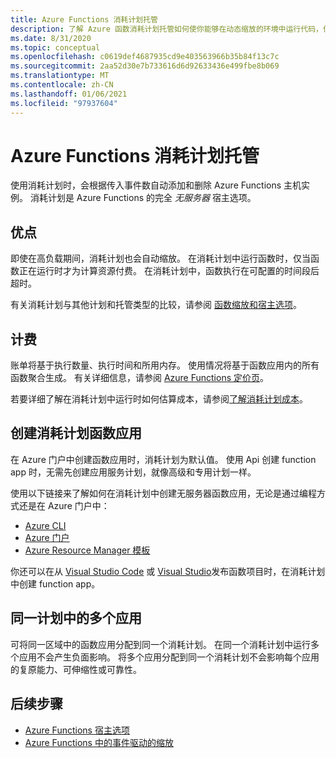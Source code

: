 ```yaml
---
title: Azure Functions 消耗计划托管
description: 了解 Azure 函数消耗计划托管如何使你能够在动态缩放的环境中运行代码，但只需为执行期间使用的资源付费。
ms.date: 8/31/2020
ms.topic: conceptual
ms.openlocfilehash: c0619def4687935cd9e403563966b35b84f13c7c
ms.sourcegitcommit: 2aa52d30e7b733616d6d92633436e499fbe8b069
ms.translationtype: MT
ms.contentlocale: zh-CN
ms.lasthandoff: 01/06/2021
ms.locfileid: "97937604"
---
```

# <a name="azure-functions-consumption-plan-hosting"></a>Azure Functions 消耗计划托管

使用消耗计划时，会根据传入事件数自动添加和删除 Azure Functions 主机实例。 消耗计划是 Azure Functions 的完全 <em>无服务器</em> 宿主选项。

## <a name="benefits"></a>优点

即使在高负载期间，消耗计划也会自动缩放。 在消耗计划中运行函数时，仅当函数正在运行时才为计算资源付费。 在消耗计划中，函数执行在可配置的时间段后超时。

有关消耗计划与其他计划和托管类型的比较，请参阅 [函数缩放和宿主选项](functions-scale.md)。

## <a name="billing"></a>计费

账单将基于执行数量、执行时间和所用内存。 使用情况将基于函数应用内的所有函数聚合生成。 有关详细信息，请参阅 [Azure Functions 定价页](https://azure.microsoft.com/pricing/details/functions/)。

若要详细了解在消耗计划中运行时如何估算成本，请参阅[了解消耗计划成本](functions-consumption-costs.md)。

## <a name="create-a-consumption-plan-function-app"></a>创建消耗计划函数应用

在 Azure 门户中创建函数应用时，消耗计划为默认值。 使用 Api 创建 function app 时，无需先创建应用服务计划，就像高级和专用计划一样。

使用以下链接来了解如何在消耗计划中创建无服务器函数应用，无论是通过编程方式还是在 Azure 门户中：

+ [Azure CLI](./scripts/functions-cli-create-serverless.md)
+ [Azure 门户](functions-create-first-azure-function.md)
+ [Azure Resource Manager 模板](functions-create-first-function-resource-manager.md)

你还可以在从 [Visual Studio Code](functions-create-first-function-vs-code.md#publish-the-project-to-azure) 或 [Visual Studio](functions-create-your-first-function-visual-studio.md#publish-the-project-to-azure)发布函数项目时，在消耗计划中创建 function app。

## <a name="multiple-apps-in-the-same-plan"></a>同一计划中的多个应用

可将同一区域中的函数应用分配到同一个消耗计划。 在同一个消耗计划中运行多个应用不会产生负面影响。 将多个应用分配到同一个消耗计划不会影响每个应用的复原能力、可伸缩性或可靠性。

## <a name="next-steps"></a>后续步骤

+ [Azure Functions 宿主选项](functions-scale.md)
+ [Azure Functions 中的事件驱动的缩放](event-driven-scaling.md)
